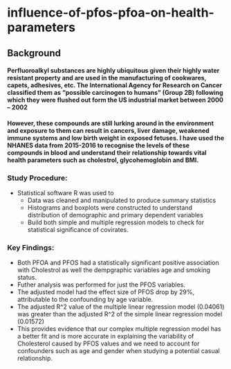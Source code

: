 # influence-of-pfos-pfoa-on-health-parameters

## Background

#### Perfluoroalkyl substances are highly ubiquitous given their highly water resistant property and are used in the manufacturing of cookwares, capets, adhesives, etc. The International Agency for Research on Cancer classified them as “possible carcinogen to humans” (Group 2B) following which they were flushed out form the US industrial market between 2000 – 2002

#### However, these compounds are still lurking around in the environment and exposure to them can result in cancers, liver damage, weakened immune systems and low birth weight in exposed fetuses. I have used the NHANES data from 2015-2016 to recognise the levels of these compounds in blood and understand their relationship towards vital health parameters such as cholestrol, glycohemoglobin and BMI.


### Study Procedure:

* Statistical software R was used to
  * Data was cleaned and manipulated to produce summary statistics
  * Histograms and boxplots were constructed to understand distribution of demographic and primary dependent variables
  * Build both simple and multiple regression models to check for statistical significance of covirates. 

### Key Findings:

* Both PFOA and PFOS had a statistically significant positive association with Cholestrol as well the dempgraphic variables age and smoking status.
* Futher analysis was performed for just the PFOS variables.
* The adjusted model had the effect size of PFOS drop by 29%, attributable to the confounding by age variable.
* The adjusted R^2 value of the multiple linear regression model (0.04061) was greater than the adjusted R^2 of the simple linear regression model (0.01572)
* This provides evidence that our complex multiple regression model has a better fit and is more accurate in explaining the variability of Cholesterol caused by PFOS values and we need to account for confounders such as age and gender when studying a potential casual relationship.
